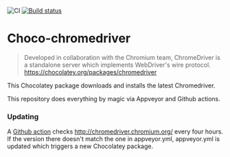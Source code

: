 ![CI](https://github.com/yetanotherchris/Choco-chromedriver/workflows/CI/badge.svg)
[![Build status](https://ci.appveyor.com/api/projects/status/c8sb6egibl30iaya?svg=true)](https://ci.appveyor.com/project/yetanotherchris/choco-chromedriver)

# Choco-chromedriver

> Developed in collaboration with the Chromium team, ChromeDriver is a standalone server which implements WebDriver's wire protocol.
> https://chocolatey.org/packages/chromedriver

This Chocolatey package downloads and installs the latest Chromedriver.

This repository does everything by magic via Appveyor and Github actions.

### Updating

A [Github action](https://github.com/yetanotherchris/Choco-chromedriver/blob/master/.github/workflows/main.yml#L9) checks http://chromedriver.chromium.org/ every four hours. If the version there doesn't match the one in appveyor.yml, appveyor.yml is updated which triggers a new Chocolatey package.
